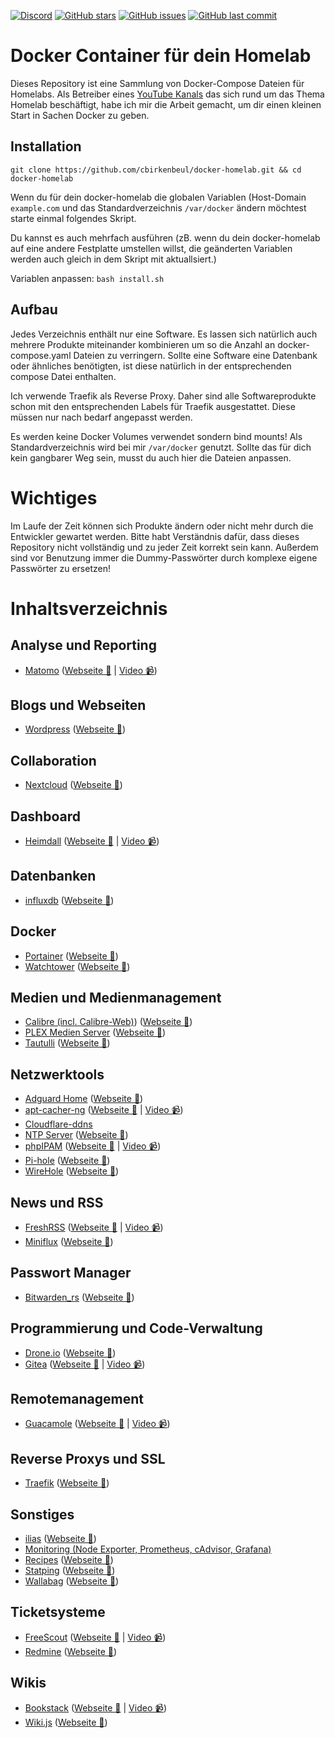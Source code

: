 [![Discord](https://img.shields.io/badge/discord-chat-7289DA.svg?maxAge=60&style=flat-square)](https://discord.gg/gcmg9HUqX7)    [![GitHub stars](https://img.shields.io/github/stars/cbirkenbeul/docker-homelab?color=green&style=flat-square)](https://github.com/cbirkenbeul/k3s-cluster/stargazers)    [![GitHub issues](https://img.shields.io/github/issues/cbirkenbeul/docker-homelab?style=flat-square)](https://github.com/cbirkenbeul/k3s-cluster/issues)    [![GitHub last commit](https://img.shields.io/github/last-commit/cbirkenbeul/docker-homelab?color=purple&style=flat-square)](https://github.com/cbirkenbeul/k3s-cluster/commits/master)

# Docker Container für dein Homelab

Dieses Repository ist eine Sammlung von Docker-Compose Dateien für Homelabs. Als Betreiber eines [YouTube Kanals](https://youtube.com/teqqyde) das sich rund um das Thema Homelab beschäftigt, habe ich mir die Arbeit gemacht, um dir einen kleinen Start in Sachen Docker zu geben. 

## Installation
`git clone https://github.com/cbirkenbeul/docker-homelab.git && cd docker-homelab`  

Wenn du für dein docker-homelab die globalen Variablen (Host-Domain `example.com` und das Standardverzeichnis `/var/docker` ändern möchtest starte einmal folgendes Skript.

Du kannst es auch mehrfach ausführen (zB. wenn du dein docker-homelab auf eine andere Festplatte umstellen willst, die geänderten Variablen werden auch gleich in dem Skript mit aktuallsiert.)

Variablen anpassen: `bash install.sh`

## Aufbau
Jedes Verzeichnis enthält nur eine Software. Es lassen sich natürlich auch mehrere Produkte miteinander kombinieren um so die Anzahl an docker-compose.yaml Dateien zu verringern. Sollte eine Software eine Datenbank oder ähnliches benötigten, ist diese natürlich in der entsprechenden compose Datei enthalten.

Ich verwende Traefik als Reverse Proxy. Daher sind alle Softwareprodukte schon mit den entsprechenden Labels für Traefik ausgestattet. Diese müssen nur nach bedarf angepasst werden.

Es werden keine Docker Volumes verwendet sondern bind mounts! Als Standardverzeichnis wird bei mir ````/var/docker```` genutzt. Sollte das für dich kein gangbarer Weg sein, musst du auch hier die Dateien anpassen.

# Wichtiges
Im Laufe der Zeit können sich Produkte ändern oder nicht mehr durch die Entwickler gewartet werden. Bitte habt Verständnis dafür, dass dieses Repository nicht vollständig und zu jeder Zeit korrekt sein kann. Außerdem sind vor Benutzung immer die Dummy-Passwörter durch komplexe eigene Passwörter zu ersetzen!

# Inhaltsverzeichnis

## Analyse und Reporting
* [Matomo](https://github.com/cbirkenbeul/docker-homelab/tree/master/analyse-und-reporting/matomo) ([Webseite 🔗](https://matomo.org) | [Video 📹](https://www.youtube.com/watch?v=dXPO5iWUTSg))

## Blogs und Webseiten
* [Wordpress](https://github.com/cbirkenbeul/docker-homelab/tree/master/blogs-und-webseiten/wordpress) ([Webseite 🔗](https://de.wordpress.org))

## Collaboration
* [Nextcloud](https://github.com/cbirkenbeul/docker-homelab/tree/master/collaboration/nextcloud) ([Webseite 🔗](https://nextcloud.com))

## Dashboard
* [Heimdall](https://github.com/cbirkenbeul/docker-homelab/tree/master/Dashboard/heimdall) ([Webseite 🔗](https://heimdall.site) | [Video 📹](https://www.youtube.com/watch?v=Dmw7nAEizWk))

## Datenbanken
* [influxdb](https://github.com/cbirkenbeul/docker-homelab/tree/master/datenbanken/influxdb) ([Webseite 🔗](https://www.influxdata.com/products/influxdb/))

## Docker
* [Portainer](https://github.com/cbirkenbeul/docker-homelab/tree/master/docker/portainer) ([Webseite 🔗](https://www.portainer.io))
* [Watchtower](https://github.com/cbirkenbeul/docker-homelab/tree/master/docker/watchtower) ([Webseite 🔗](https://github.com/containrrr/watchtower))

## Medien und Medienmanagement
* [Calibre (incl. Calibre-Web)](https://github.com/cbirkenbeul/docker-homelab/tree/master/medien-und-medienmanagement/calibre)) ([Webseite 🔗](https://calibre-ebook.com))
* [PLEX Medien Server](https://github.com/cbirkenbeul/docker-homelab/tree/master/medien-und-medienmanagement/plex) ([Webseite 🔗](https://www.plex.tv))
* [Tautulli](https://github.com/cbirkenbeul/docker-homelab/tree/master/medien-und-medienmanagement/tautulli) ([Webseite 🔗](https://tautulli.com))

## Netzwerktools
* [Adguard Home](https://github.com/cbirkenbeul/docker-homelab/tree/master/netzwerktools/adguard-home) ([Webseite 🔗](https://adguard.com/de/adguard-home/overview.html))
* [apt-cacher-ng](https://github.com/cbirkenbeul/docker-homelab/tree/master/netzwerktools/apt-cacher-ng) ([Webseite 🔗](https://wiki.debian.org/AptCacherNg) | [Video 📹](https://www.youtube.com/watch?v=YwkfYaAeDh8))
* [Cloudflare-ddns](https://github.com/cbirkenbeul/docker-homelab/tree/master/netzwerktools/cloudflare-ddns) 
* [NTP Server](https://github.com/cbirkenbeul/docker-homelab/tree/master/netzwerktools/ntp-server) ([Webseite 🔗](https://github.com/cturra/docker-ntp))
* [phpIPAM](https://github.com/cbirkenbeul/docker-homelab/tree/master/netzwerktools/phpipam) ([Webseite 🔗](https://phpipam.net) | [Video 📹](https://www.youtube.com/watch?v=oUAkkJJS_AY))
* [Pi-hole](https://github.com/cbirkenbeul/docker-homelab/tree/master/netzwerktools/pi-hole) ([Webseite 🔗](https://pi-hole.net))
* [WireHole](https://github.com/cbirkenbeul/docker-homelab/tree/master/netzwerktools/wirehole) ([Webseite 🔗](https://github.com/IAmStoxe/wirehole))

## News und RSS
* [FreshRSS](https://github.com/cbirkenbeul/docker-homelab/tree/master/news-und-rss/freshrss) ([Webseite 🔗](https://freshrss.org) | [Video 📹](https://www.youtube.com/watch?v=0r7vf2MXQYU))
* [Miniflux](https://github.com/cbirkenbeul/docker-homelab/tree/master/news-und-rss/miniflux) ([Webseite 🔗](https://miniflux.app))

## Passwort Manager
* [Bitwarden_rs](https://github.com/cbirkenbeul/docker-homelab/tree/master/password-manager/bitwarden_rs) ([Webseite 🔗](https://github.com/dani-garcia/bitwarden_rs))

## Programmierung und Code-Verwaltung
* [Drone.io](https://github.com/cbirkenbeul/docker-homelab/tree/master/programmierung-und-code-verwaltung/droneio) ([Webseite 🔗](https://drone.io))
* [Gitea](https://github.com/cbirkenbeul/docker-homelab/tree/master/programmierung-und-code-verwaltung/gitea) ([Webseite 🔗](https://gitea.io) | [Video 📹](https://www.youtube.com/watch?v=2h-gkICAcbk))

## Remotemanagement
* [Guacamole](https://github.com/cbirkenbeul/docker-homelab/tree/master/remotemanagement/guacamole) ([Webseite 🔗](http://guacamole.apache.org) | [Video 📹](https://www.youtube.com/watch?v=vMhjvGLeHrY))

## Reverse Proxys und SSL
* [Traefik](https://github.com/cbirkenbeul/docker-homelab/tree/master/reverse-proxy-und-ssl/traefik) ([Webseite 🔗](https://traefik.io))

## Sonstiges
* [ilias](https://github.com/cbirkenbeul/docker-homelab/tree/master/sonstiges/ilias) ([Webseite 🔗](https://www.ilias.de))
* [Monitoring (Node Exporter, Prometheus, cAdvisor, Grafana)](https://github.com/cbirkenbeul/docker-homelab/tree/master/sonstiges/monitoring)
* [Recipes](https://github.com/cbirkenbeul/docker-homelab/tree/master/sonstiges/recipes) ([Webseite 🔗](https://github.com/vabene1111/recipes))
* [Statping](https://github.com/cbirkenbeul/docker-homelab/tree/master/sonstiges/statping) ([Webseite 🔗](https://demo.statping.com))
* [Wallabag](https://github.com/cbirkenbeul/docker-homelab/tree/master/sonstiges/wallabag) ([Webseite 🔗](https://www.wallabag.it/de/))

## Ticketsysteme
* [FreeScout](https://github.com/cbirkenbeul/docker-homelab/tree/master/ticketsysteme/freescout) ([Webseite 🔗](https://freescout.net/) | [Video 📹](https://www.youtube.com/watch?v=OgKFAlunEL4))
* [Redmine](https://github.com/cbirkenbeul/docker-homelab/tree/master/ticketsysteme/redmine) ([Webseite 🔗](https://www.redmine.org))

## Wikis
* [Bookstack](https://github.com/cbirkenbeul/docker-homelab/tree/master/wiki/bookstack) ([Webseite 🔗](https://www.bookstackapp.com) | [Video 📹](https://www.youtube.com/watch?v=FarZzeePgds))
* [Wiki.js](https://github.com/cbirkenbeul/docker-homelab/tree/master/wiki/wiki-js) ([Webseite 🔗](https://wiki.js.org))
